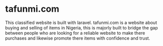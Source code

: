 # tafunmi.com
This classified website is built with laravel. tafunmi.com is a website about buying and selling of items in Nigeria, this is majorly built to bridge the gap between people who are looking for a reliable website to make there purchases and likewise promote there items with confidence and trust.
